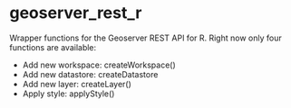 # geoserver_rest_r

Wrapper functions for the Geoserver REST API for R.
Right now only four functions are available:

- Add new workspace: createWorkspace() 
- Add new datastore: createDatastore
- Add new layer: createLayer()
- Apply style: applyStyle()

